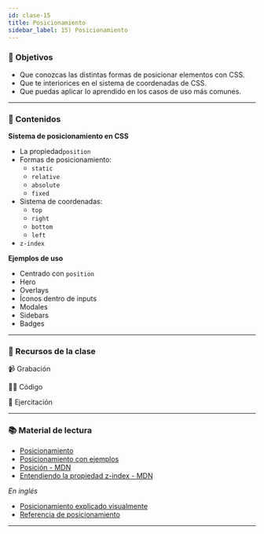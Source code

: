 ```yaml
---
id: clase-15
title: Posicionamiento
sidebar_label: 15) Posicionamiento
---
```


### 🏁 Objetivos

- Que conozcas las distintas formas de posicionar elementos con CSS.
- Que te interiorices en el sistema de coordenadas de CSS.
- Que puedas aplicar lo aprendido en los casos de uso más comunes.

---

### 📝 Contenidos

**Sistema de posicionamiento en CSS**

- La propiedad`position`
- Formas de posicionamiento:
  - `static`
  - `relative`
  - `absolute`
  - `fixed`
- Sistema de coordenadas:
  - `top`
  - `right`
  - `bottom`
  - `left`
- `z-index`

**Ejemplos de uso**

- Centrado con `position`
- Hero
- Overlays
- Íconos dentro de inputs
- Modales
- Sidebars
- Badges

---

### 🚀 Recursos de la clase

📹 Grabación

👩‍💻 Código

💪 Ejercitación

---

### 📚 Material de lectura

- [Posicionamiento](https://frontend.adaitw.org/docs/html-css/hc15)
- [Posicionamiento con ejemplos](https://ada7matm.github.io/pages/position.html)
- [Posición - MDN](https://developer.mozilla.org/es/docs/Web/CSS/position)
- [Entendiendo la propiedad z-index - MDN](https://developer.mozilla.org/es/docs/Web/CSS/CSS_Positioning/entendiendo_z_index)

_En inglés_

- [Posicionamiento explicado visualmente](https://www.internetingishard.com/html-and-css/advanced-positioning/)
- [Referencia de posicionamiento](https://cssreference.io/positioning/)

---
